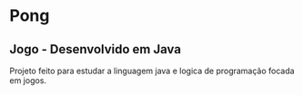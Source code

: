 # Pong
##  Jogo - Desenvolvido em Java  
Projeto feito para estudar a linguagem java  e logica de programação focada em jogos.
